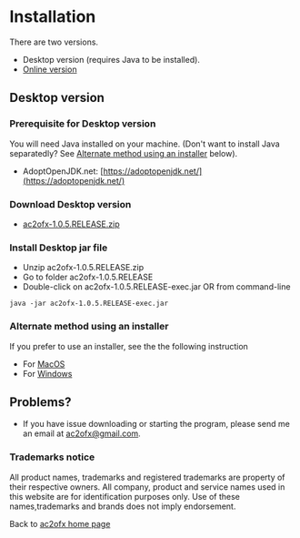 # Installation

There are two versions.
* Desktop version (requires Java to be installed).
* [Online version](web.md#online-version)

## Desktop version

### Prerequisite for Desktop version
You will need Java installed on your machine. (Don't want to install Java separatedly? See [Alternate method using an installer](#alternate-method-using-an-installer) below).
* AdoptOpenJDK.net: [https://adoptopenjdk.net/](https://adoptopenjdk.net/) 

### Download Desktop version
* [ac2ofx-1.0.5.RELEASE.zip](https://bitbucket.org/hleofxquotesteam/dist-applecardstmt/downloads/ac2ofx-1.0.5.RELEASE.zip)

### Install Desktop jar file
* Unzip ac2ofx-1.0.5.RELEASE.zip
* Go to folder ac2ofx-1.0.5.RELEASE
* Double-click on ac2ofx-1.0.5.RELEASE-exec.jar OR from command-line
````
java -jar ac2ofx-1.0.5.RELEASE-exec.jar
````

### Alternate method using an installer
If you prefer to use an installer, see the the following instruction
* For [MacOS](macos-installer.md)
* For [Windows](win-installer.md)

## Problems?
* If you have issue downloading or starting the program, please send me an email at ac2ofx@gmail.com.

### Trademarks notice

All product names, trademarks and registered trademarks are property of their respective owners. All company, product and service names used in this website are for identification purposes only. Use of these names,trademarks and brands does not imply endorsement.

Back to [ac2ofx home page](/ac2ofx/)
